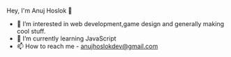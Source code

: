 Hey, I'm Anuj Hoslok 👋

- 👀 I’m interested in web development,game design and generally making cool stuff.
- 🌱 I’m currently learning JavaScript
- 📫 How to reach me - anujhoslokdev@gmail.com

